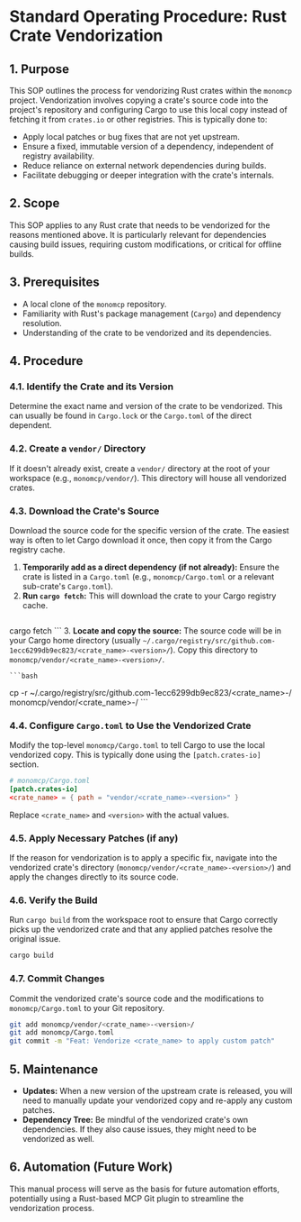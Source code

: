 # Standard Operating Procedure: Rust Crate Vendorization

## 1. Purpose
This SOP outlines the process for vendorizing Rust crates within the `monomcp` project. Vendorization involves copying a crate's source code into the project's repository and configuring Cargo to use this local copy instead of fetching it from `crates.io` or other registries. This is typically done to:
*   Apply local patches or bug fixes that are not yet upstream.
*   Ensure a fixed, immutable version of a dependency, independent of registry availability.
*   Reduce reliance on external network dependencies during builds.
*   Facilitate debugging or deeper integration with the crate's internals.

## 2. Scope
This SOP applies to any Rust crate that needs to be vendorized for the reasons mentioned above. It is particularly relevant for dependencies causing build issues, requiring custom modifications, or critical for offline builds.

## 3. Prerequisites
*   A local clone of the `monomcp` repository.
*   Familiarity with Rust's package management (`Cargo`) and dependency resolution.
*   Understanding of the crate to be vendorized and its dependencies.

## 4. Procedure

### 4.1. Identify the Crate and its Version
Determine the exact name and version of the crate to be vendorized. This can usually be found in `Cargo.lock` or the `Cargo.toml` of the direct dependent.

### 4.2. Create a `vendor/` Directory
If it doesn't already exist, create a `vendor/` directory at the root of your workspace (e.g., `monomcp/vendor/`). This directory will house all vendorized crates.

### 4.3. Download the Crate's Source
Download the source code for the specific version of the crate. The easiest way is often to let Cargo download it once, then copy it from the Cargo registry cache.

1.  **Temporarily add as a direct dependency (if not already):** Ensure the crate is listed in a `Cargo.toml` (e.g., `monomcp/Cargo.toml` or a relevant sub-crate's `Cargo.toml`).
2.  **Run `cargo fetch`:** This will download the crate to your Cargo registry cache.
    ```bash
cargo fetch
    ```
3.  **Locate and copy the source:** The source code will be in your Cargo home directory (usually `~/.cargo/registry/src/github.com-1ecc6299db9ec823/<crate_name>-<version>/`). Copy this directory to `monomcp/vendor/<crate_name>-<version>/`.

    ```bash
cp -r ~/.cargo/registry/src/github.com-1ecc6299db9ec823/<crate_name>-<version>/ monomcp/vendor/<crate_name>-<version>/
    ```

### 4.4. Configure `Cargo.toml` to Use the Vendorized Crate
Modify the top-level `monomcp/Cargo.toml` to tell Cargo to use the local vendorized copy. This is typically done using the `[patch.crates-io]` section.

```toml
# monomcp/Cargo.toml
[patch.crates-io]
<crate_name> = { path = "vendor/<crate_name>-<version>" }
```
Replace `<crate_name>` and `<version>` with the actual values.

### 4.5. Apply Necessary Patches (if any)
If the reason for vendorization is to apply a specific fix, navigate into the vendorized crate's directory (`monomcp/vendor/<crate_name>-<version>/`) and apply the changes directly to its source code.

### 4.6. Verify the Build
Run `cargo build` from the workspace root to ensure that Cargo correctly picks up the vendorized crate and that any applied patches resolve the original issue.

```bash
cargo build
```

### 4.7. Commit Changes
Commit the vendorized crate's source code and the modifications to `monomcp/Cargo.toml` to your Git repository.

```bash
git add monomcp/vendor/<crate_name>-<version>/
git add monomcp/Cargo.toml
git commit -m "Feat: Vendorize <crate_name> to apply custom patch"
```

## 5. Maintenance
*   **Updates:** When a new version of the upstream crate is released, you will need to manually update your vendorized copy and re-apply any custom patches.
*   **Dependency Tree:** Be mindful of the vendorized crate's own dependencies. If they also cause issues, they might need to be vendorized as well.

## 6. Automation (Future Work)
This manual process will serve as the basis for future automation efforts, potentially using a Rust-based MCP Git plugin to streamline the vendorization process.
